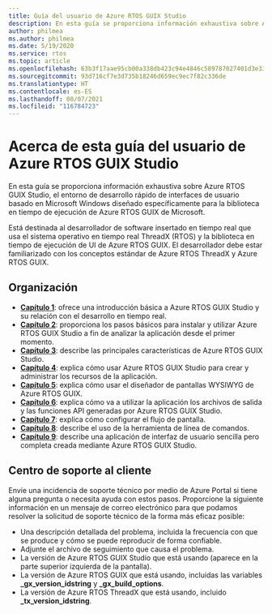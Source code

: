 ```yaml
---
title: Guía del usuario de Azure RTOS GUIX Studio
description: En esta guía se proporciona información exhaustiva sobre Azure RTOS GUIX Studio, el entorno de desarrollo rápido de interfaces de usuario basado en Microsoft Windows diseñado específicamente para la biblioteca en tiempo de ejecución de Azure RTOS GUIX de Microsoft.
author: philmea
ms.author: philmea
ms.date: 5/19/2020
ms.service: rtos
ms.topic: article
ms.openlocfilehash: 63b3f17aae95cb00a338db423c94e4846c589787027401d3e33a29bbfafdd966
ms.sourcegitcommit: 93d716cf7e3d735b18246d659ec9ec7f82c336de
ms.translationtype: HT
ms.contentlocale: es-ES
ms.lasthandoff: 08/07/2021
ms.locfileid: "116784723"
---
```

# <a name="about-this-guix-studio-user-guide"></a>Acerca de esta guía del usuario de Azure RTOS GUIX Studio

En esta guía se proporciona información exhaustiva sobre Azure RTOS GUIX Studio, el entorno de desarrollo rápido de interfaces de usuario basado en Microsoft Windows diseñado específicamente para la biblioteca en tiempo de ejecución de Azure RTOS GUIX de Microsoft. 

Está destinada al desarrollador de software insertado en tiempo real que usa el sistema operativo en tiempo real ThreadX (RTOS) y la biblioteca en tiempo de ejecución de UI de Azure RTOS GUIX. El desarrollador debe estar familiarizado con los conceptos estándar de Azure RTOS ThreadX y Azure RTOS GUIX.

## <a name="organization"></a>Organización

- [**Capítulo 1**](guix-studio-1.md): ofrece una introducción básica a Azure RTOS GUIX Studio y su relación con el desarrollo en tiempo real.
- [**Capítulo 2**](guix-studio-2.md): proporciona los pasos básicos para instalar y utilizar Azure RTOS GUIX Studio a fin de analizar la aplicación desde el primer momento.
- [**Capítulo 3**](guix-studio-3.md): describe las principales características de Azure RTOS GUIX Studio.
- [**Capítulo 4**](guix-studio-4.md): explica cómo usar Azure RTOS GUIX Studio para crear y administrar los recursos de la aplicación.
- [**Capítulo 5**](guix-studio-5.md): explica cómo usar el diseñador de pantallas WYSIWYG de Azure RTOS GUIX.
- [**Capítulo 6**](guix-studio-6.md): explica cómo va a utilizar la aplicación los archivos de salida y las funciones API generadas por Azure RTOS GUIX Studio.
- [**Capítulo 7**](guix-studio-7.md): explica cómo configurar el flujo de pantalla.
- [**Capítulo 8**](guix-studio-8.md): describe el uso de la herramienta de línea de comandos.
- [**Capítulo 9**](guix-studio-9.md): describe una aplicación de interfaz de usuario sencilla pero completa creada mediante Azure RTOS GUIX Studio.

## <a name="customer-support-center"></a>Centro de soporte al cliente

Envíe una incidencia de soporte técnico por medio de Azure Portal si tiene alguna pregunta o necesita ayuda con estos pasos. Proporcione la siguiente información en un mensaje de correo electrónico para que podamos resolver la solicitud de soporte técnico de la forma más eficaz posible:

- Una descripción detallada del problema, incluida la frecuencia con que se produce y cómo se puede reproducir de forma confiable.
- Adjunte el archivo de seguimiento que causa el problema.
- La versión de Azure RTOS GUIX Studio que está usando (aparece en la parte superior izquierda de la pantalla).
- La versión de Azure RTOS GUIX que está usando, incluidas las variables **_gx_version_idstring** y **_gx_build_options**.
- La versión de Azure RTOS ThreadX que está usando, incluido **_tx_version_idstring**.
